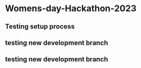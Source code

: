 # Womens-day-Hackathon-2023


## Testing setup process 

## testing new development branch
## testing new development branch